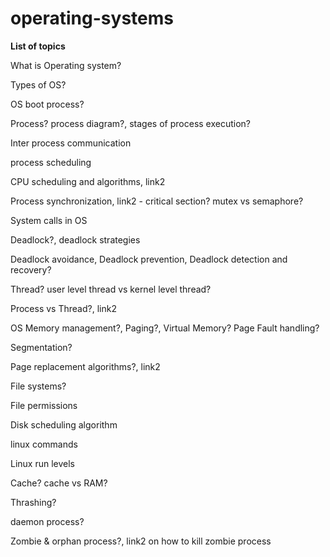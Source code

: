 # operating-systems

**List of topics**

What is Operating system?

Types of OS?

OS boot process?

Process? process diagram?, stages of process execution?

Inter process communication

process scheduling

CPU scheduling and algorithms, link2

Process synchronization, link2 - critical section? mutex vs semaphore?

System calls in OS

Deadlock?, deadlock strategies

Deadlock avoidance, Deadlock prevention, Deadlock detection and recovery?

Thread? user level thread vs kernel level thread?

Process vs Thread?, link2

OS Memory management?, Paging?, Virtual Memory? Page Fault handling?

Segmentation?

Page replacement algorithms?, link2

File systems?

File permissions

Disk scheduling algorithm

linux commands

Linux run levels

Cache? cache vs RAM?

Thrashing?

daemon process?

Zombie & orphan process?, link2 on how to kill zombie process




